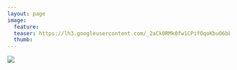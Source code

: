 ```yaml
---
layout: page
image:
  feature:
  teaser: https://lh3.googleusercontent.com/_2aCk0RMk0fw1CPifOqoKbuO6bEwVcL3pAtM23hdEes=w245
  thumb:
---
```


![](https://lh3.googleusercontent.com/TrrBiJ5Lvv5-bA5pT17Jh0Uj1AM921oJWvynK2QBlME=w800)
